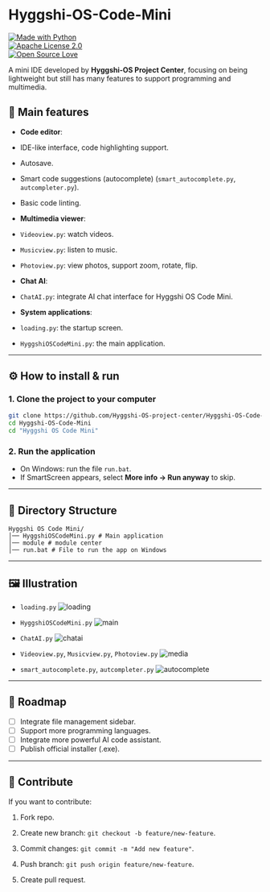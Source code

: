 # Hyggshi-OS-Code-Mini

[![Made with Python](https://img.shields.io/badge/Made%20with-Python-blue?logo=python)](https://www.python.org/)  
[![Apache License 2.0](https://img.shields.io/badge/Apache-License-green.svg)](LICENSE)  
[![Open Source Love](https://badges.frapsoft.com/os/v1/open-source.svg?v=103)](https://opensource.org/)  


A mini IDE developed by **Hyggshi-OS Project Center**, focusing on being lightweight but still has many features to support programming and multimedia.

## 🚀 Main features

* **Code editor**:

* IDE-like interface, code highlighting support.
* Autosave.
* Smart code suggestions (autocomplete) (`smart_autocomplete.py`, `autcompleter.py`).
* Basic code linting.

* **Multimedia viewer**:

* `Videoview.py`: watch videos.
* `Musicview.py`: listen to music.
* `Photoview.py`: view photos, support zoom, rotate, flip.

* **Chat AI**:

* `ChatAI.py`: integrate AI chat interface for Hyggshi OS Code Mini.

* **System applications**:

* `loading.py`: the startup screen.

* `HyggshiOSCodeMini.py`: the main application.

---

## ⚙️ How to install & run

### 1. Clone the project to your computer

```bash
git clone https://github.com/Hyggshi-OS-project-center/Hyggshi-OS-Code-Mini.git
cd Hyggshi-OS-Code-Mini
cd "Hyggshi OS Code Mini"
```

### 2. Run the application

* On Windows: run the file `run.bat`.
* If SmartScreen appears, select **More info → Run anyway** to skip.

---

## 📂 Directory Structure

```
Hyggshi OS Code Mini/
│── HyggshiOSCodeMini.py # Main application
│── module # module center
│── run.bat # File to run the app on Windows
```

---

## 🖼️ Illustration

* `loading.py`
![loading](https://github.com/user-attachments/assets/50e176d3-9913-49f9-b1d3-1cc4bdb4a0f0)

* `HyggshiOSCodeMini.py` 
![main](https://github.com/user-attachments/assets/4ae65a6d-aa46-4393-892c-83d8a5f27cdb)

* `ChatAI.py` 
![chatai](https://github.com/user-attachments/assets/9a247973-868e-4a71-993c-f3aeabf094ce)

* `Videoview.py`, `Musicview.py`, `Photoview.py` 
![media](https://github.com/user-attachments/assets/8bee34fd-8ae9-4712-8e89-5f58fc4a56e9)

* `smart_autocomplete.py`, `autcompleter.py`
![autocomplete](https://github.com/user-attachments/assets/c6fde047-0622-47ef-9c0a-5dc890cdc133)

---

## 📌 Roadmap

* [ ] Integrate file management sidebar.
* [ ] Support more programming languages.
* [ ] Integrate more powerful AI code assistant.
* [ ] Publish official installer (.exe).

---

## 🤝 Contribute

If you want to contribute:

1. Fork repo.

2. Create new branch: `git checkout -b feature/new-feature`.
3. Commit changes: `git commit -m "Add new feature"`.
4. Push branch: `git push origin feature/new-feature`.
5. Create pull request.
